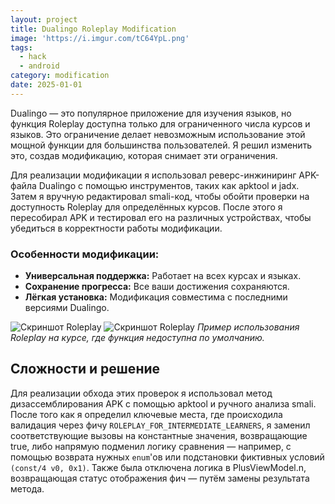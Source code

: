 ```yaml
---
layout: project
title: Dualingo Roleplay Modification
image: 'https://i.imgur.com/tC64YpL.png'
tags:
  - hack
  - android
category: modification
date: 2025-01-01
---
```


Dualingo — это популярное приложение для изучения языков, но функция Roleplay доступна только для ограниченного числа курсов и языков. Это ограничение делает невозможным использование этой мощной функции для большинства пользователей. Я решил изменить это, создав модификацию, которая снимает эти ограничения.

Для реализации модификации я использовал реверс-инжиниринг APK-файла Dualingo с помощью инструментов, таких как apktool и jadx. Затем я вручную редактировал smali-код, чтобы обойти проверки на доступность Roleplay для определённых курсов. После этого я пересобирал APK и тестировал его на различных устройствах, чтобы убедиться в корректности работы модификации.

### Особенности модификации:

- **Универсальная поддержка:** Работает на всех курсах и языках.
- **Сохранение прогресса:** Все ваши достижения сохраняются.
- **Лёгкая установка:** Модификация совместима с последними версиями Dualingo.


![Скриншот Roleplay](https://i.imgur.com/WE7770I.jpeg)
![Скриншот Roleplay](https://i.imgur.com/cceJdlA.jpeg)
_Пример использования Roleplay на курсе, где функция недоступна по умолчанию._

## Сложности и решение

Для реализации обхода этих проверок я использовал метод дизассемблирования APK с помощью apktool и ручного анализа smali. 
После того как я определил ключевые места, где происходила валидация через фичу `ROLEPLAY_FOR_INTERMEDIATE_LEARNERS`, 
я заменил соответствующие вызовы на константные значения, возвращающие true, либо напрямую подменил логику сравнения — например, 
с помощью возврата нужных `enum`'ов или подстановки фиктивных условий `(const/4 v0, 0x1)`. Также была отключена логика в PlusViewModel.n, возвращающая статус отображения фич — путём замены результата метода.

